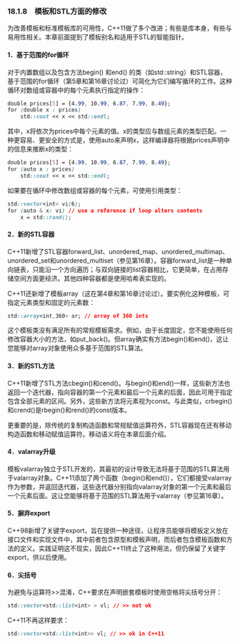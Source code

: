 ### 18.1.8　模板和STL方面的修改

为改善模板和标准模板库的可用性，C++11做了多个改进；有些是库本身，有些与易用性相关。本章前面提到了模板别名和适用于STL的智能指针。

#### 1．基于范围的for循环

对于内置数组以及包含方法begin() 和end() 的类（如std::string）和STL容器，基于范围的for循环（第5章和第16章讨论过）可简化为它们编写循环的工作。这种循环对数组或容器中的每个元素执行指定的操作：

```css
double prices[5] = {4.99, 10.99, 6.87, 7.99, 8.49};
for (double x : prices)
    std::cout << x << std::endl;
```

其中，x将依次为prices中每个元素的值。x的类型应与数组元素的类型匹配。一种更容易、更安全的方式是，使用auto来声明x，这样编译器将根据prices声明中的信息来推断x的类型：

```css
double prices[5] = {4.99, 10.99, 6.87, 7.99, 8.49};
for (auto x : prices)
    std::cout << x << std::endl;
```

如果要在循环中修改数组或容器的每个元素，可使用引用类型：

```css
std::vector<int> vi(6);
for (auto & x: vi) // use a reference if loop alters contents
    x = std::rand();
```

#### 2．新的STL容器

C++11新增了STL容器forward_list、unordered_map、unordered_multimap、unordered_set和unordered_multiset（参见第16章）。容器forward_list是一种单向链表，只能沿一个方向遍历；与双向链接的list容器相比，它更简单，在占用存储空间方面更经济。其他四种容器都是使用哈希表实现的。

C++11还新增了模板array（这在第4章和第16章讨论过）。要实例化这种模板，可指定元素类型和固定的元素数：

```css
std::array<int,360> ar; // array of 360 ints
```

这个模板类没有满足所有的常规模板需求。例如，由于长度固定，您不能使用任何修改容器大小的方法，如put_back()。但array确实有方法begin()和end()，这让您能够对array对象使用众多基于范围的STL算法。

#### 3．新的STL方法

C++11新增了STL方法cbegin()和cend()。与begin()和end()一样，这些新方法也返回一个迭代器，指向容器的第一个元素和最后一个元素的后面，因此可用于指定包含全部元素的区间。另外，这些新方法将元素视为const。与此类似，crbegin()和crend()是rbegin()和rend()的const版本。

更重要的是，除传统的复制构造函数和常规赋值运算符外，STL容器现在还有移动构造函数和移动赋值运算符。移动语义将在本章后面介绍。

#### 4．valarray升级

模板valarray独立于STL开发的，其最初的设计导致无法将基于范围的STL算法用于valarray对象。C++11添加了两个函数（begin()和end()），它们都接受valarray作为参数，并返回迭代器，这些迭代器分别指向valarray对象的第一个元素和最后一个元素后面。这让您能够将基于范围的STL算法用于valarray（参见第16章）。

#### 5．摒弃export

C++98新增了关键字export，旨在提供一种途径，让程序员能够将模板定义放在接口文件和实现文件中，其中前者包含原型和模板声明，而后者包含模板函数和方法的定义。实践证明这不现实，因此C++11终止了这种用法，但仍保留了关键字export，供以后使用。

#### 6．尖括号

为避免与运算符>>混淆，C++要求在声明嵌套模板时使用空格将尖括号分开：

```css
std::vector<std::list<int> > vl; // >> not ok
```

C++11不再这样要求：

```css
std::vector<std::list<int>> vl; // >> ok in C++11
```

